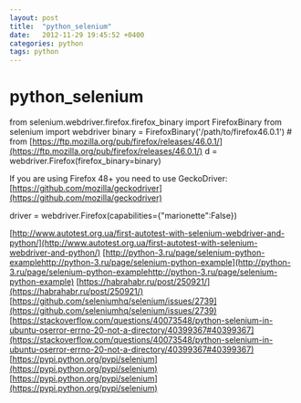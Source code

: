 ```yaml
---
layout: post
title:  "python_selenium"
date:   2012-11-29 19:45:52 +0400
categories: python
tags: python
---
```


# python_selenium


from selenium.webdriver.firefox.firefox_binary import FirefoxBinary
from selenium import webdriver
binary = FirefoxBinary('/path/to/firefox46.0.1') # from [https://ftp.mozilla.org/pub/firefox/releases/46.0.1/](https://ftp.mozilla.org/pub/firefox/releases/46.0.1/)
d = webdriver.Firefox(firefox_binary=binary)



If you are using Firefox 48+ you need to use GeckoDriver:
[https://github.com/mozilla/geckodriver](https://github.com/mozilla/geckodriver)

driver = webdriver.Firefox(capabilities={"marionette":False})



[http://www.autotest.org.ua/first-autotest-with-selenium-webdriver-and-python/](http://www.autotest.org.ua/first-autotest-with-selenium-webdriver-and-python/)
[http://python-3.ru/page/selenium-python-examplehttp://python-3.ru/page/selenium-python-example](http://python-3.ru/page/selenium-python-examplehttp://python-3.ru/page/selenium-python-example)
[https://habrahabr.ru/post/250921/](https://habrahabr.ru/post/250921/)
[https://github.com/seleniumhq/selenium/issues/2739](https://github.com/seleniumhq/selenium/issues/2739)
[https://stackoverflow.com/questions/40073548/python-selenium-in-ubuntu-oserror-errno-20-not-a-directory/40399367#40399367](https://stackoverflow.com/questions/40073548/python-selenium-in-ubuntu-oserror-errno-20-not-a-directory/40399367#40399367)
[https://pypi.python.org/pypi/selenium](https://pypi.python.org/pypi/selenium)
[https://pypi.python.org/pypi/selenium](https://pypi.python.org/pypi/selenium)

